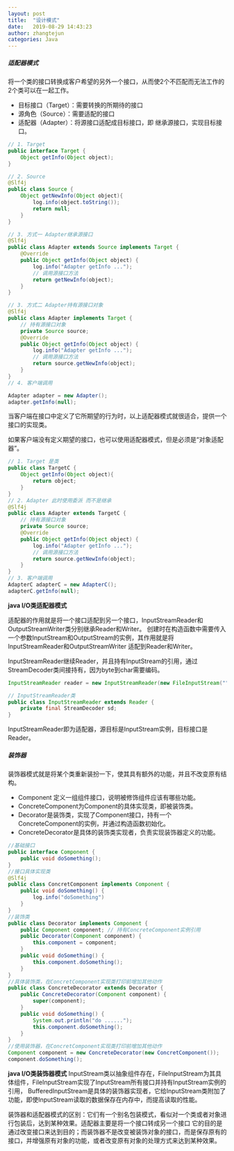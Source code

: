 ```yaml
---
layout: post
title:  "设计模式"
date:   2019-08-29 14:43:23
author: zhangtejun
categories: Java
---
```

##### 适配器模式
将一个类的接口转换成客户希望的另外一个接口，从而使2个不匹配而无法工作的2个类可以在一起工作。
* 目标接口（Target）：需要转换的所期待的接口
* 源角色（Source）：需要适配的接口
* 适配器（Adapter）：将源接口适配成目标接口，即 继承源接口，实现目标接口。

```java
// 1. Target
public interface Target {
    Object getInfo(Object object);
}

// 2. Source
@Slf4j
public class Source {
    Object getNewInfo(Object object){
        log.info(object.toString());
        return null;
    }
}

// 3. 方式一 Adapter继承源接口
@Slf4j
public class Adapter extends Source implements Target {
    @Override
    public Object getInfo(Object object) {
        log.info("Adapter getInfo ...");
        // 调用源接口方法
        return getNewInfo(object);
    }
}

// 3. 方式二 Adapter持有源接口对象
@Slf4j
public class Adapter implements Target {
    // 持有源接口对象
    private Source source;
    @Override
    public Object getInfo(Object object) {
        log.info("Adapter getInfo ...");
        // 调用源接口方法
        return source.getNewInfo(object);
    }
}
// 4. 客户端调用

Adapter adapter = new Adapter();
adapter.getInfo(null);
```

当客户端在接口中定义了它所期望的行为时，以上适配器模式就很适合，提供一个接口的实现类。

如果客户端没有定义期望的接口，也可以使用适配器模式，但是必须是“对象适配器”。
```java
// 1. Target 是类
public class TargetC {
    Object getInfo(Object object){
        return object;
    }
}
// 2. Adapter 此时使用委派 而不是继承
@Slf4j
public class Adapter extends TargetC {
    // 持有源接口对象
    private Source source;
    @Override
    public Object getInfo(Object object) {
        log.info("Adapter getInfo ...");
        // 调用源接口方法
        return source.getNewInfo(object);
    }
}
// 3. 客户端调用
AdapterC adapterC = new AdapterC();
adapterC.getInfo(null);
```
**java I/O类适配器模式**

适配器的作用就是将一个接口适配到另一个接口，InputStreamReader和OutputStreamWriter类分别继承Reader和Writer。
创建时在构造函数中需要传入一个参数InputStream和OutputStream的实例，其作用就是将InputStreamReader和OutputStreamWriter
适配到Reader和Writer。

InputStreamReader继续Reader，并且持有InputStream的引用，通过StreamDecoder类间接持有，因为byte到char需要编码。

```java
InputStreamReader reader = new InputStreamReader(new FileInputStream(""));

// InputStreamReader类
public class InputStreamReader extends Reader {
    private final StreamDecoder sd;
}
```
InputStreamReader即为适配器，源目标是InputStream实例，目标接口是Reader。

##### 装饰器
装饰器模式就是将某个类重新装扮一下，使其具有额外的功能，并且不改变原有结构。

* Component 定义一组组件接口，说明被修饰组件应该有哪些功能。
* ConcreteComponent为Component的具体实现类，即被装饰类。
* Decorator是装饰类，实现了Component接口，持有一个ConcreteComponent的实例，并通过构造函数初始化。
* ConcreteDecorator是具体的装饰类实现者，负责实现装饰器定义的功能。

```java
//基础接口
public interface Component {
    public void doSomething();
}
//接口具体实现类
@Slf4j
public class ConcretComponent implements Component {
    public void doSomething() {
        log.info("doSomething")
    }
}
//装饰类
public class Decorator implements Component {
    public Component component; // 持有ConcreteComponent实例引用
    public Decorator(Component component) {
        this.component = component;
    }
    public void doSomething() {
        this.component.doSomething();
    }
}
//具体装饰类，在ConcretComponent实现类打印前增加其他动作
public class ConcreteDecorator extends Decorator {
    public ConcreteDecorator(Component component) {
        super(component);
    }
    public void doSomething() {
        System.out.println("do ......");
        this.component.doSomething();
    }
}
//使用装饰器，在ConcretComponent实现类打印前增加其他动作
Component component = new ConcreteDecorator(new ConcretComponent());
component.doSomething();
```

**java I/O类装饰器模式**
InputStream类以抽象组件存在，FileInputStream为其具体组件，FileInputStream实现了InputStream所有接口并持有InputStream实例的引用，
BufferedInputStream是具体的装饰器实现者，它给InputStream类附加了功能，即使InputStream读取的数据保存在内存中，而提高读取的性能。

装饰器和适配器模式的区别：它们有一个别名包装模式，看似对一个类或者对象进行包装后，达到某种效果。适配器主要是将一个接口转成另一个接口
它的目的是通过改变接口来达到目的；而装饰器不是改变被装饰对象的接口，而是保存原有的接口，并增强原有对象的功能，或者改变原有对象的处理方式来达到某种效果。

